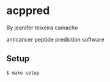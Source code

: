 # acppred

By jeanifer teixeira camacho

anticancer peptide prediction software

## Setup

```
$ make setup
```
